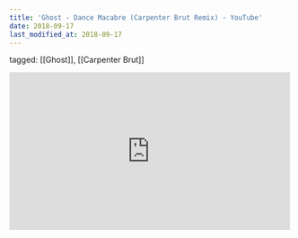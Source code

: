 ```yaml
---
title: 'Ghost - Dance Macabre (Carpenter Brut Remix) - YouTube'
date: 2018-09-17
last_modified_at: 2018-09-17
---
```

tagged: [[Ghost]], [[Carpenter Brut]]
<iframe allow="accelerometer; autoplay; clipboard-write; encrypted-media; gyroscope; picture-in-picture" allowfullscreen="" frameborder="0" height="281" id="youtube_iframe" src="https://www.youtube.com/embed/t8FHSNIc3wI?feature=oembed&amp;enablejsapi=1&amp;origin=https://safe.txmblr.com&amp;wmode=opaque" width="500"></iframe>